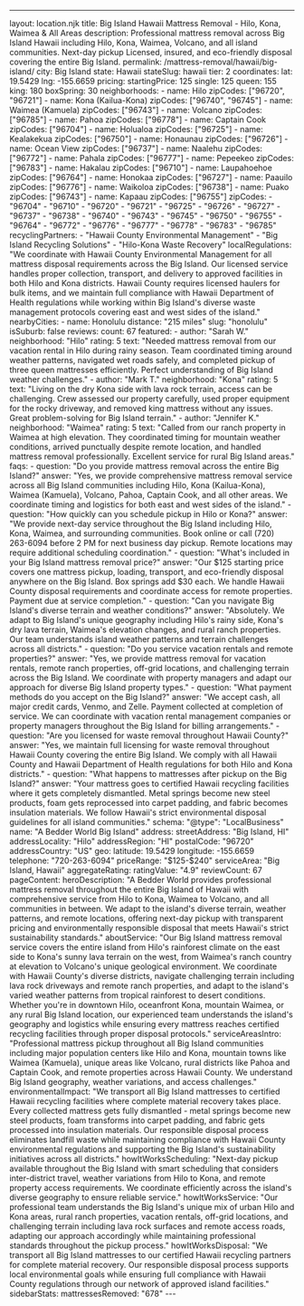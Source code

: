 ---
layout: location.njk
title: Big Island Hawaii Mattress Removal - Hilo, Kona, Waimea & All Areas
description: Professional mattress removal across Big Island Hawaii including Hilo, Kona, Waimea, Volcano, and all island communities. Next-day pickup Licensed, insured, and eco-friendly disposal covering the entire Big Island.
permalink: /mattress-removal/hawaii/big-island/
city: Big Island state: Hawaii stateSlug: hawaii tier: 2 coordinates: lat: 19.5429 lng: -155.6659 pricing: startingPrice: 125 single: 125 queen: 155 king: 180 boxSpring: 30 neighborhoods: - name: Hilo zipCodes: ["96720", "96721"] - name: Kona (Kailua-Kona) zipCodes: ["96740", "96745"] - name: Waimea (Kamuela) zipCodes: ["96743"] - name: Volcano zipCodes: ["96785"] - name: Pahoa zipCodes: ["96778"] - name: Captain Cook zipCodes: ["96704"] - name: Holualoa zipCodes: ["96725"] - name: Kealakekua zipCodes: ["96750"] - name: Honaunau zipCodes: ["96726"] - name: Ocean View zipCodes: ["96737"] - name: Naalehu zipCodes: ["96772"] - name: Pahala zipCodes: ["96777"] - name: Pepeekeo zipCodes: ["96783"] - name: Hakalau zipCodes: ["96710"] - name: Laupahoehoe zipCodes: ["96764"] - name: Honokaa zipCodes: ["96727"] - name: Paauilo zipCodes: ["96776"] - name: Waikoloa zipCodes: ["96738"] - name: Puako zipCodes: ["96743"] - name: Kapaau zipCodes: ["96755"] zipCodes: - "96704" - "96710" - "96720" - "96721" - "96725" - "96726" - "96727" - "96737" - "96738" - "96740" - "96743" - "96745" - "96750" - "96755" - "96764" - "96772" - "96776" - "96777" - "96778" - "96783" - "96785" recyclingPartners: - "Hawaii County Environmental Management" - "Big Island Recycling Solutions" - "Hilo-Kona Waste Recovery" localRegulations: "We coordinate with Hawaii County Environmental Management for all mattress disposal requirements across the Big Island. Our licensed service handles proper collection, transport, and delivery to approved facilities in both Hilo and Kona districts. Hawaii County requires licensed haulers for bulk items, and we maintain full compliance with Hawaii Department of Health regulations while working within Big Island's diverse waste management protocols covering east and west sides of the island." nearbyCities: - name: Honolulu distance: "215 miles" slug: "honolulu" isSuburb: false reviews: count: 67 featured: - author: "Sarah W." neighborhood: "Hilo" rating: 5 text: "Needed mattress removal from our vacation rental in Hilo during rainy season. Team coordinated timing around weather patterns, navigated wet roads safely, and completed pickup of three queen mattresses efficiently. Perfect understanding of Big Island weather challenges." - author: "Mark T." neighborhood: "Kona" rating: 5 text: "Living on the dry Kona side with lava rock terrain, access can be challenging. Crew assessed our property carefully, used proper equipment for the rocky driveway, and removed king mattress without any issues. Great problem-solving for Big Island terrain." - author: "Jennifer K." neighborhood: "Waimea" rating: 5 text: "Called from our ranch property in Waimea at high elevation. They coordinated timing for mountain weather conditions, arrived punctually despite remote location, and handled mattress removal professionally. Excellent service for rural Big Island areas." faqs: - question: "Do you provide mattress removal across the entire Big Island?" answer: "Yes, we provide comprehensive mattress removal service across all Big Island communities including Hilo, Kona (Kailua-Kona), Waimea (Kamuela), Volcano, Pahoa, Captain Cook, and all other areas. We coordinate timing and logistics for both east and west sides of the island." - question: "How quickly can you schedule pickup in Hilo or Kona?" answer: "We provide next-day service throughout the Big Island including Hilo, Kona, Waimea, and surrounding communities. Book online or call (720) 263-6094 before 2 PM for next business day pickup. Remote locations may require additional scheduling coordination." - question: "What's included in your Big Island mattress removal price?" answer: "Our $125 starting price covers one mattress pickup, loading, transport, and eco-friendly disposal anywhere on the Big Island. Box springs add $30 each. We handle Hawaii County disposal requirements and coordinate access for remote properties. Payment due at service completion." - question: "Can you navigate Big Island's diverse terrain and weather conditions?" answer: "Absolutely. We adapt to Big Island's unique geography including Hilo's rainy side, Kona's dry lava terrain, Waimea's elevation changes, and rural ranch properties. Our team understands island weather patterns and terrain challenges across all districts." - question: "Do you service vacation rentals and remote properties?" answer: "Yes, we provide mattress removal for vacation rentals, remote ranch properties, off-grid locations, and challenging terrain across the Big Island. We coordinate with property managers and adapt our approach for diverse Big Island property types." - question: "What payment methods do you accept on the Big Island?" answer: "We accept cash, all major credit cards, Venmo, and Zelle. Payment collected at completion of service. We can coordinate with vacation rental management companies or property managers throughout the Big Island for billing arrangements." - question: "Are you licensed for waste removal throughout Hawaii County?" answer: "Yes, we maintain full licensing for waste removal throughout Hawaii County covering the entire Big Island. We comply with all Hawaii County and Hawaii Department of Health regulations for both Hilo and Kona districts." - question: "What happens to mattresses after pickup on the Big Island?" answer: "Your mattress goes to certified Hawaii recycling facilities where it gets completely dismantled. Metal springs become new steel products, foam gets reprocessed into carpet padding, and fabric becomes insulation materials. We follow Hawaii's strict environmental disposal guidelines for all island communities." schema: "@type": "LocalBusiness" name: "A Bedder World Big Island" address: streetAddress: "Big Island, HI" addressLocality: "Hilo" addressRegion: "HI" postalCode: "96720" addressCountry: "US" geo: latitude: 19.5429 longitude: -155.6659 telephone: "720-263-6094" priceRange: "$125-$240" serviceArea: "Big Island, Hawaii" aggregateRating: ratingValue: "4.9" reviewCount: 67 pageContent: heroDescription: "A Bedder World provides professional mattress removal throughout the entire Big Island of Hawaii with comprehensive service from Hilo to Kona, Waimea to Volcano, and all communities in between. We adapt to the island's diverse terrain, weather patterns, and remote locations, offering next-day pickup with transparent pricing and environmentally responsible disposal that meets Hawaii's strict sustainability standards." aboutService: "Our Big Island mattress removal service covers the entire island from Hilo's rainforest climate on the east side to Kona's sunny lava terrain on the west, from Waimea's ranch country at elevation to Volcano's unique geological environment. We coordinate with Hawaii County's diverse districts, navigate challenging terrain including lava rock driveways and remote ranch properties, and adapt to the island's varied weather patterns from tropical rainforest to desert conditions. Whether you're in downtown Hilo, oceanfront Kona, mountain Waimea, or any rural Big Island location, our experienced team understands the island's geography and logistics while ensuring every mattress reaches certified recycling facilities through proper disposal protocols." serviceAreasIntro: "Professional mattress pickup throughout all Big Island communities including major population centers like Hilo and Kona, mountain towns like Waimea (Kamuela), unique areas like Volcano, rural districts like Pahoa and Captain Cook, and remote properties across Hawaii County. We understand Big Island geography, weather variations, and access challenges." environmentalImpact: "We transport all Big Island mattresses to certified Hawaii recycling facilities where complete material recovery takes place. Every collected mattress gets fully dismantled - metal springs become new steel products, foam transforms into carpet padding, and fabric gets processed into insulation materials. Our responsible disposal process eliminates landfill waste while maintaining compliance with Hawaii County environmental regulations and supporting the Big Island's sustainability initiatives across all districts." howItWorksScheduling: "Next-day pickup available throughout the Big Island with smart scheduling that considers inter-district travel, weather variations from Hilo to Kona, and remote property access requirements. We coordinate efficiently across the island's diverse geography to ensure reliable service." howItWorksService: "Our professional team understands the Big Island's unique mix of urban Hilo and Kona areas, rural ranch properties, vacation rentals, off-grid locations, and challenging terrain including lava rock surfaces and remote access roads, adapting our approach accordingly while maintaining professional standards throughout the pickup process." howItWorksDisposal: "We transport all Big Island mattresses to our certified Hawaii recycling partners for complete material recovery. Our responsible disposal process supports local environmental goals while ensuring full compliance with Hawaii County regulations through our network of approved island facilities." sidebarStats: mattressesRemoved: "678" ---